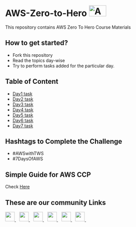 # AWS-Zero-to-Hero <img src="https://github.com/LondheShubham153/aws-zero-to-hero/blob/main/Assets/Amazon_Web_Services-Logo.png" alt="Amazon logo" height=35 width=55/>
This repository contains AWS Zero To Hero Course Materials  

## How to get started?
- Fork this repository
- Read the topics day-wise
- Try to perform tasks added for the particular day.

## Table of Content
- <a href="https://github.com/LondheShubham153/aws-zero-to-hero/blob/main/Day1/README.md">Day1 task</a>
- <a href="https://github.com/LondheShubham153/aws-zero-to-hero/blob/main/Day2/README.md">Day2 task</a>
- <a href="https://github.com/LondheShubham153/aws-zero-to-hero/blob/main/Day3/README.md">Day3 task</a>
- <a href="https://github.com/LondheShubham153/aws-zero-to-hero/blob/main/Day4/README.md">Day4 task</a>
- <a href="https://github.com/LondheShubham153/aws-zero-to-hero/blob/main/Day5/README.md">Day5 task</a>
- <a href="https://github.com/LondheShubham153/aws-zero-to-hero/blob/main/Day6/README.md">Day6 task</a>
- <a href="https://github.com/LondheShubham153/aws-zero-to-hero/blob/main/Day7/README.md">Day7 task</a>

## Hashtags to Complete the Challenge
- #AWSwithTWS
- #7DaysOfAWS

## Simple Guide for AWS CCP
Check [Here](https://prajwals.notion.site/prajwals/AWS-Certified-Cloud-Practitioner-Syllabus-3a907c67a7b044419b36e6e19a9c6195)

## These are our community Links
  <a href="https://discord.com/channels/824622549182185493/824622550327623692">
    <img width="30px" src="https://www.vectorlogo.zone/logos/discordapp/discordapp-tile.svg" />
  </a>&ensp;
    <a href="https://t.me/trainwithshubham">
    <img width="30px" src="https://www.vectorlogo.zone/logos/telegram/telegram-icon.svg" />
  </a> 
  </a>&ensp;

  <a href="https://www.linkedin.com/in/shubhamlondhe1996/">
    <img width="30px" src="https://www.vectorlogo.zone/logos/linkedin/linkedin-icon.svg" />
  </a>&ensp;

 <a href="https://www.youtube.com/@TrainWithShubham">
  <img width="30px" src="https://i.pinimg.com/originals/46/02/cb/4602cbc18967da9c1eba7452905cd99b.png" />
  </a>&ensp;

  <a href="https://chat.whatsapp.com/FvRlAAZVxUhCUSZ0Y1s7KY">
  <img width="30px" src="https://www.vectorlogo.zone/logos/whatsapp/whatsapp-icon.svg" />
</a>&ensp;


<a href="https://www.trainwithshubham.com/">
  <img width="30px" src="https://media.licdn.com/dms/image/C4D0BAQGokBZsFEUWHw/company-logo_200_200/0/1677354328695?e=1700092800&v=beta&t=3bw7W2tQEpn023Slj_PacUZflE-OyYpBU-9juiJNJVY" />
</a>&ensp;
